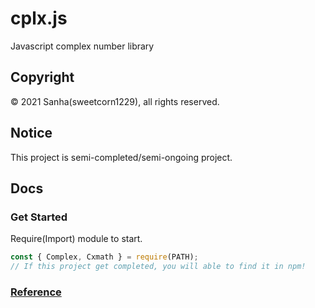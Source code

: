 # cplx.js
Javascript complex number library

## Copyright
© 2021 Sanha(sweetcorn1229), all rights reserved.

## Notice
This project is semi-completed/semi-ongoing project.

## Docs

### Get Started
Require(Import) module to start.
```javascript
const { Complex, Cxmath } = require(PATH);
// If this project get completed, you will able to find it in npm!
```

### [Reference](https://github.com/sweetcorn1229/cplx.js/blob/main/reference.md)

